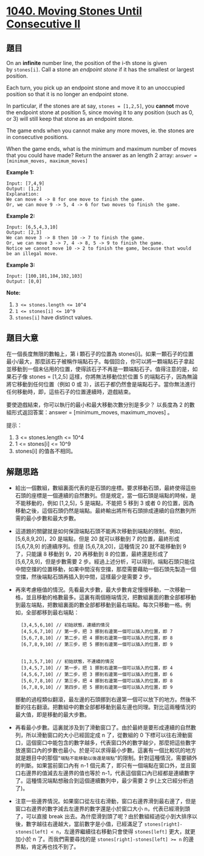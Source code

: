 # [1040. Moving Stones Until Consecutive II](https://leetcode.com/problems/moving-stones-until-consecutive-ii/)


## 題目

On an **infinite** number line, the position of the i-th stone is given by `stones[i]`. Call a stone an *endpoint stone* if it has the smallest or largest position.

Each turn, you pick up an endpoint stone and move it to an unoccupied position so that it is no longer an endpoint stone.

In particular, if the stones are at say, `stones = [1,2,5]`, you **cannot** move the endpoint stone at position 5, since moving it to any position (such as 0, or 3) will still keep that stone as an endpoint stone.

The game ends when you cannot make any more moves, ie. the stones are in consecutive positions.

When the game ends, what is the minimum and maximum number of moves that you could have made? Return the answer as an length 2 array: `answer = [minimum_moves, maximum_moves]`

**Example 1:**

    Input: [7,4,9]
    Output: [1,2]
    Explanation: 
    We can move 4 -> 8 for one move to finish the game.
    Or, we can move 9 -> 5, 4 -> 6 for two moves to finish the game.

**Example 2:**

    Input: [6,5,4,3,10]
    Output: [2,3]
    We can move 3 -> 8 then 10 -> 7 to finish the game.
    Or, we can move 3 -> 7, 4 -> 8, 5 -> 9 to finish the game.
    Notice we cannot move 10 -> 2 to finish the game, because that would be an illegal move.

**Example 3:**

    Input: [100,101,104,102,103]
    Output: [0,0]

**Note:**

1. `3 <= stones.length <= 10^4`
2. `1 <= stones[i] <= 10^9`
3. `stones[i]` have distinct values.


## 題目大意

在一個長度無限的數軸上，第 i 顆石子的位置為 stones[i]。如果一顆石子的位置最小/最大，那麼該石子被稱作端點石子。每個回合，你可以將一顆端點石子拿起並移動到一個未佔用的位置，使得該石子不再是一顆端點石子。值得注意的是，如果石子像 stones = [1,2,5] 這樣，你將無法移動位於位置 5 的端點石子，因為無論將它移動到任何位置（例如 0 或 3），該石子都仍然會是端點石子。當你無法進行任何移動時，即，這些石子的位置連續時，遊戲結束。

要使遊戲結束，你可以執行的最小和最大移動次數分別是多少？ 以長度為 2 的數組形式返回答案：answer = [minimum\_moves, maximum\_moves] 。

提示：

1. 3 <= stones.length <= 10^4
2. 1 <= stones[i] <= 10^9
3. stones[i] 的值各不相同。


## 解題思路


- 給出一個數組，數組裏面代表的是石頭的座標。要求移動石頭，最終使得這些石頭的座標是一個連續的自然數列。但是規定，當一個石頭是端點的時候，是不能移動的，例如 [1,2,5]，5 是端點，不能把 5 移到 3 或者 0 的位置，因為移動之後，這個石頭仍然是端點。最終輸出將所有石頭排成連續的自然數列所需的最小步數和最大步數。
- 這道題的關鍵就是如何保證端點石頭不能再次移動到端點的限制。例如，[5,6,8,9,20]，20 是端點，但是 20 就可以移動到 7 的位置，最終形成 [5,6,7,8,9] 的連續序列。但是 [5,6,7,8,20]，這種情況 20 就不能移動到 9 了，只能讓 8 移動到 9，20 再移動到 8 的位置，最終還是形成了 [5,6,7,8,9]，但是步數需要 2 步。經過上述分析，可以得到，端點石頭只能往中間空擋的位置移動，如果中間沒有空擋，那麼需要藉助一個石頭先製造一個空擋，然後端點石頭再插入到中間，這樣最少是需要 2 步。
- 再來考慮極值的情況。先看最大步數，最大步數肯定慢慢移動，一次移動一格，並且移動的格數最多。這裏有兩個極端情況，把數組裏面的數全部都移動到最左端點，把數組裏面的數全部都移動到最右端點。每次只移動一格。例如，全部都移到最右端點：

        [3,4,5,6,10] // 初始狀態，連續的情況
        [4,5,6,7,10] // 第一步，把 3 挪到右邊第一個可以插入的位置，即 7
        [5,6,7,8,10] // 第二步，把 4 挪到右邊第一個可以插入的位置，即 8
        [6,7,8,9,10] // 第三步，把 5 挪到右邊第一個可以插入的位置，即 9
        
        
        [1,3,5,7,10] // 初始狀態，不連續的情況
        [3,4,5,7,10] // 第一步，把 1 挪到右邊第一個可以插入的位置，即 4
        [4,5,6,7,10] // 第二步，把 3 挪到右邊第一個可以插入的位置，即 6
        [5,6,7,8,10] // 第三步，把 4 挪到右邊第一個可以插入的位置，即 8
        [6,7,8,9,10] // 第四步，把 5 挪到右邊第一個可以插入的位置，即 9

    挪動的過程類似翻滾，最左邊的石頭挪到右邊第一個可以放下的地方。然後不斷的往右翻滾。把數組中的數全部都移動到最左邊也同理。對比這兩種情況的最大值，即是移動的最大步數。

- 再看最小步數。這裏就涉及到了滑動窗口了。由於最終是要形成連續的自然數列，所以滑動窗口的大小已經固定成 n 了，從數組的 0 下標可以往右滑動窗口，這個窗口中能包含的數字越多，代表窗口外的數字越少，那麼把這些數字放進窗口內的步數也最小。於是可以求得最小步數。這裏有一個比較坑的地方就是題目中的那個`“端點不能移動以後還是端點”`的限制。針對這種情況，需要額外的判斷。如果當前窗口內有 n-1 個元素了，即只有一個端點在窗口外，並且窗口右邊界的值減去左邊界的值也等於 n-1，代表這個窗口內已經都是連續數字了。這種情況端點想融合到這個連續數列中，最少需要 2 步(上文已經分析過了)。
- 注意一些邊界情況。如果窗口從左往右滑動，窗口右邊界滑到最右邊了，但是窗口右邊界的數字減去左邊界的數字還是小於窗口大小 n，代表已經滑到頭了，可以直接 break 出去。為什麼滑到頭了呢？由於數組經過從小到大排序以後，數字越往右邊越大，當前數字是小值，已經滿足了 `stones[right]-stones[left] < n`，左邊界繼續往右移動只會使得 `stones[left]` 更大，就更加小於 n 了。而我們需要尋找的是 `stones[right]-stones[left] >= n` 的邊界點，肯定再也找不到了。
